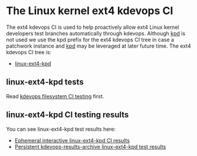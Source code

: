 # The Linux kernel ext4 kdevops CI

The ext4 kdevops CI is used to help proactively allow ext4 Linux kernel
developers test branches automatically through kdevops. Although
[kpd](https://github.com/facebookincubator/kernel-patches-daemon)
is not used we use the kpd prefix for the ext4 kdevops CI tree in case a
patchwork instance and
[kpd](https://github.com/facebookincubator/kernel-patches-daemon)
may be leveraged at later future time. The ext4 kdevops CI tree is:

  * [linux-ext4-kpd](https://github.com/linux-kdevops/linux-ext4-kpd)

## linux-ext4-kpd tests

Read [kdevops filesystem CI testing](linux-filesystems-kdevops-CI-testing.md)
first.

## linux-ext4-kpd CI testing results

You can see linux-ext4-kpd test results here:

  * [Ephemeral  interactive linux-ext4-kpd CI results](https://github.com/linux-kdevops/linux-ext4-kpd/actions)
  * [Persistent kdevops-results-archive linux-ext4-kpd test results](https://github.com/search?q=repo%3Alinux-kdevops%2Fkdevops-results-archive+is%3Acommit+%22linux-ext4-kpd%3A%22&type=commits)
